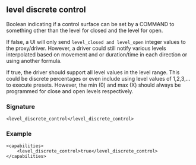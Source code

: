 ## level discrete control

Boolean indicating if a control surface can be set by a COMMAND to something other than the level for closed and the level for open.

If false, a UI will only send `level_closed and level_open` integer values to the proxy/driver. However, a driver could still notify various levels interpolated based on movement and or duration/time in each direction or using another formula.

If true, the driver should support all level values in the level range. This could be discrete percentages or even include using level values of 1,2,3,... to execute presets.  However, the min (0) and max (X) should always be programmed for close and open levels respectively.


### Signature

`<level_discrete_control</level_discrete_control>`


### Example

```
<capabilities>
    <level_discrete_control>true</level_discrete_control>
</capabilities>
```
